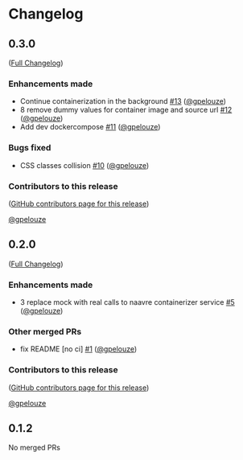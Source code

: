 # Changelog

<!-- <START NEW CHANGELOG ENTRY> -->

## 0.3.0

([Full Changelog](https://github.com/NaaVRE/NaaVRE-containerizer-jupyterlab/compare/v0.2.0...dd8ef8612c12bcf51d9734aa7c6c7b3b1bf6b8a4))

### Enhancements made

- Continue containerization in the background [#13](https://github.com/NaaVRE/NaaVRE-containerizer-jupyterlab/pull/13) ([@gpelouze](https://github.com/gpelouze))
- 8 remove dummy values for container image and source url [#12](https://github.com/NaaVRE/NaaVRE-containerizer-jupyterlab/pull/12) ([@gpelouze](https://github.com/gpelouze))
- Add dev dockercompose [#11](https://github.com/NaaVRE/NaaVRE-containerizer-jupyterlab/pull/11) ([@gpelouze](https://github.com/gpelouze))

### Bugs fixed

- CSS classes collision [#10](https://github.com/NaaVRE/NaaVRE-containerizer-jupyterlab/pull/10) ([@gpelouze](https://github.com/gpelouze))

### Contributors to this release

([GitHub contributors page for this release](https://github.com/NaaVRE/NaaVRE-containerizer-jupyterlab/graphs/contributors?from=2024-11-22&to=2025-03-18&type=c))

[@gpelouze](https://github.com/search?q=repo%3ANaaVRE%2FNaaVRE-containerizer-jupyterlab+involves%3Agpelouze+updated%3A2024-11-22..2025-03-18&type=Issues)

<!-- <END NEW CHANGELOG ENTRY> -->

## 0.2.0

([Full Changelog](https://github.com/NaaVRE/NaaVRE-containerizer-jupyterlab/compare/v0.1.2...a9496dd68e1e17cb7617696d722a31fb545c53e2))

### Enhancements made

- 3 replace mock with real calls to naavre containerizer service [#5](https://github.com/NaaVRE/NaaVRE-containerizer-jupyterlab/pull/5) ([@gpelouze](https://github.com/gpelouze))

### Other merged PRs

- fix README [no ci] [#1](https://github.com/NaaVRE/NaaVRE-containerizer-jupyterlab/pull/1) ([@gpelouze](https://github.com/gpelouze))

### Contributors to this release

([GitHub contributors page for this release](https://github.com/NaaVRE/NaaVRE-containerizer-jupyterlab/graphs/contributors?from=2024-09-23&to=2024-11-22&type=c))

[@gpelouze](https://github.com/search?q=repo%3ANaaVRE%2FNaaVRE-containerizer-jupyterlab+involves%3Agpelouze+updated%3A2024-09-23..2024-11-22&type=Issues)

## 0.1.2

No merged PRs

